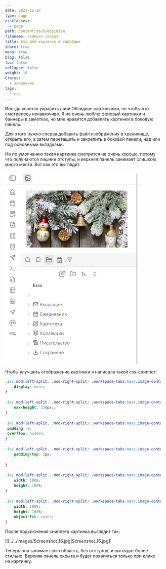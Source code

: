 ```yaml
---
date: 2023-12-17
type: page
cssclasses:
  - page
path: content/tech/obsidian
filename: sidebar-images
title: Css для картинок в сайдбаре
share: true
menu: true
blog: false
toc: false
collapse: false
weight: 10
Статус:
  - закончено
tags:
  - css
---
```



Иногда хочется украсить свой Обсидиан картинками, но чтобы это смотрелось ненавязчиво. Я не очень люблю фоновый картинки и баннеры в заметках, но мне нравится добавлять картинки в боковую панель.

Для этого нужно сперва добавить файл изображения в хранилище, открыть его, а затем перетащить и закрепить в боковой панели, над или под основными вкладками. 

Но по умолчанию такая картинка смотрится не очень хорошо, потому что получаются лишние отступы, и верхняя панель занимает слишком много места. Вот как это выглядит:

![](../../images/Screenshot_17.jpg)

Чтобы улучшить отображение картинки я написала такой css-сниппет:

```css
:is(.mod-left-split, .mod-right-split) .workspace-tabs:has(.image-container):not(.mod-active) .workspace-tab-header-container {
    display: none;
}

:is(.mod-left-split, .mod-right-split) .workspace-tabs:has(.image-container) {
    max-height: 150px;;
}

:is(.mod-left-split, .mod-right-split) .workspace-tabs:has(.image-container) .workspace-tab-container .view-content {
 padding: 0;
 overflow: hidden;
}

:is(.mod-left-split, .mod-right-split) .workspace-tabs:has(.image-container):not(.mod-active) .workspace-tab-container .view-content .image-container {
    padding-top: 5px;

}

:is(.mod-left-split, .mod-right-split) .workspace-tabs:has(.image-container) .workspace-tab-container .view-content .image-container {
    width: 100%;
    height: 100%;
}

:is(.mod-left-split, .mod-right-split) .workspace-tabs:has(.image-container) .workspace-tab-container .view-content img {
    width: 100%;
    height: 100%;
    object-fit: cover;
}
```

После подключения сниппета картинка выглядит так:

![[../../images/Screenshot_16.jpg|Screenshot_16.jpg]]

Теперь она занимает всю область, без отступов, и выглядит более стильно. Верхняя панель скрыта и будет появляться только при клике на картинку.